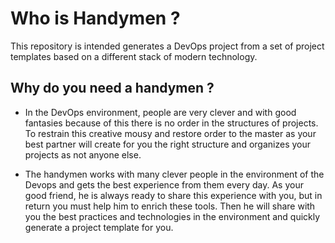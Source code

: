 # Who is Handymen ? 
This repository is intended generates a DevOps project from a set of project templates based on a different stack of modern technology. 

## Why do you need a handymen ?
- In the DevOps environment, people are very clever and with good fantasies because of this there is no order in the structures of projects. To restrain this creative mousy and restore order to the master as your best partner will create for you the right structure and organizes your projects as not anyone else.

- The handymen works with many clever people in the environment of the Devops and gets the best experience from them every day. As your good friend, he is always ready to share this experience with you, but in return you must help him to enrich these tools. Then he will share with you the best practices and technologies in the environment and quickly generate a project template for you.
